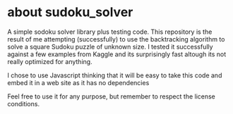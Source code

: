 # about sudoku_solver
A simple sodoku solver library plus testing code. 
This repository is the result of me attempting (successfully) to use the backtracking algorithm to solve a square Sudoku puzzle of unknown size. 
I tested it successfully against a few examples from Kaggle and its surprisingly fast altough its not really optimized for anything. 

I chose to use Javascript thinking that it will be easy to take this code and embed it in a web site as it has no dependencies

Feel free to use it for any purpose, but remember to respect the license conditions.
